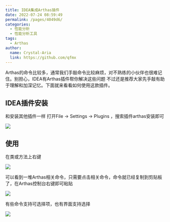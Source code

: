 ```yaml
---
title: IDEA集成Arthas插件
date: 2022-07-24 08:59:49
permalink: /pages/4049d6/
categories: 
  - 性能分析
  - 性能分析工具
tags: 
  - Arthas
author: 
  name: Crystal-Aria
  link: https://github.com/qfmx
---
```



Arthas的命令比较多，通常我们手敲命令比较麻烦，对不熟练的小伙伴也很难记住。别担心，IDEA有Arthas插件帮你解决这些问题
不过还是推荐大家先手敲有助于理解和加深记忆。下面就来看看如何使用这款插件。

## IDEA插件安装
和安装其他插件一样
打开File -> Settings -> Plugins ，搜索插件arthas安装即可

![](
https://fire-repository.oss-cn-beijing.aliyuncs.com/arthas/pluging.png)

## 使用
在类或方法上右键

![](
https://fire-repository.oss-cn-beijing.aliyuncs.com/arthas/pluging2.png)

可以看到一堆Arthas相关命令，只需要点击相关命令，命令就已经复制到剪贴板了，在Arthas控制台右键即可粘贴

![](
https://fire-repository.oss-cn-beijing.aliyuncs.com/arthas/pluging3.png)

有些命令支持可选择项，也有界面支持选择

![](
https://fire-repository.oss-cn-beijing.aliyuncs.com/arthas/pluging4.png)